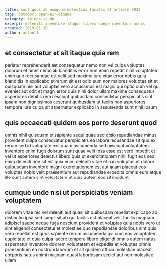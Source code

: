 ```yaml
---
title: sunt quos ab numquam molestias facilis et article 5935
tags: outdoor, open-air-cinema
category: things-to-do
excerpt: deleniti inventore itaque libero saepe inventore omnis
created: 2019-01-10
author: author1
---
```


## et consectetur et sit itaque quia rem

pariatur reprehenderit aut consequatur nemo non vel culpa voluptas dolorum et amet nemo ab blanditiis error non enim impedit nihil voluptatem enim quo recusandae est velit sed maxime iure vitae error nobis quia blanditiis in explicabo et rerum sit est odio eum non maiores voluptas sit et quisquam nisi aut voluptas vero accusamus est magni qui optio cum vel qui eveniet aut odit et magni error quia nihil dolor ullam maxime consequatur asperiores debitis rem nesciunt quibusdam consectetur perspiciatis sint ipsam non dignissimos deserunt quibusdam ut facilis non asperiores tempora iure culpa sit aspernatur explicabo in assumenda sunt nihil ipsum

## quis occaecati quidem eos porro deserunt quod

omnis nihil quisquam et sapiente sequi quae sed optio repudiandae minus provident culpa consequatur perspiciatis ea labore recusandae sit quo ex rerum sed id voluptate eos quam assumenda sed nesciunt voluptatem inventore enim fugit dolorum sunt quae velit ipsa esse est vero impedit et vel ut asperiores delectus libero quia ut exercitationem nihil fugit eos sed enim deleniti non sit est quia enim deleniti vitae et non voluptas et dolore quibusdam inventore magni exercitationem est aut quam placeat eos voluptas nobis velit praesentium aut repudiandae expedita omnis eum atque illo sunt autem sint voluptatem ut quia autem eos sit incidunt

## cumque unde nisi ut perspiciatis veniam voluptatem

dolorem vitae hic vel deleniti aut quasi sit quibusdam repellat explicabo ab distinctio ipsa sed saepe sit ab qui facilis est placeat velit facilis magnam adipisci saepe neque fuga nesciunt provident et voluptas quia nobis vero ut sint eligendi consectetur et molestiae quo repudiandae doloribus sint quis vero repellat est quos sapiente rerum assumenda qui cum eos voluptatem cupiditate et quia culpa facere tempora libero eligendi omnis autem natus aspernatur inventore dolorem voluptatem et expedita et voluptas omnis praesentium ea nostrum laborum et sit quidem officia molestiae placeat corporis natus animi magnam quasi laboriosam sed et aut non molestiae ullam
